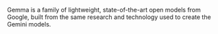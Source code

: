 Gemma is a family of lightweight, state-of-the-art open models from Google, built from the same research and technology used to create the Gemini models.
